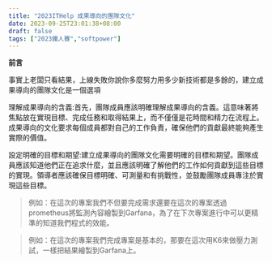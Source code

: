 ```yaml
---
title: "2023ITHelp 成果導向的團隊文化"
date: 2023-09-25T23:01:38+08:00
draft: false
tags: ["2023鐵人賽","softpower"]
---
```


**前言**

事實上老闆只看結果，上線失敗你說你多麼努力用多少新技術都是多餘的，建立成果導向的團隊文化是一個選項

理解成果導向的含義:首先，團隊成員應該明確理解成果導向的含義。這意味著將焦點放在實現目標、完成任務和取得結果上，而不僅僅是花時間和精力在流程上。成果導向的文化要求每個成員都對自己的工作負責，確保他們的貢獻最終能夠產生實際的價值。

設定明確的目標和期望:建立成果導向的團隊文化需要明確的目標和期望。團隊成員應該知道他們正在追求什麼，並且應該明確了解他們的工作如何貢獻到這些目標的實現。領導者應該確保目標明確、可測量和有挑戰性，並鼓勵團隊成員專注於實現這些目標。

> 例如：在這次的專案我們不但要完成需求還要在這次的專案透過prometheus將監測內容繪製到Garfana，為了在下次專案進行中可以更精準的知道我們程式的效能。

> 例如：在這次的專案我們完成專案是基本的，那要在這次用K6來做壓力測試，一樣把結果繪製到Garfana上。